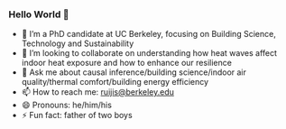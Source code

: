 ### Hello World 👋

- 🔭 I’m a PhD candidate at UC Berkeley, focusing on Building Science, Technology and Sustainability
- 👯 I’m looking to collaborate on understanding how heat waves affect indoor heat exposure and how to enhance our resilience
- 💬 Ask me about causal inference/building science/indoor air quality/thermal comfort/building energy efficiency
- 📫 How to reach me: ruijis@berkeley.edu
- 😄 Pronouns: he/him/his
- ⚡ Fun fact: father of two boys

